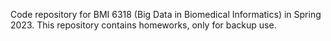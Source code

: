 Code repository for BMI 6318 (Big Data in Biomedical Informatics) in Spring 2023. This repository contains homeworks, only for backup use.
